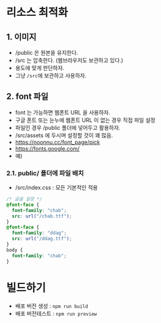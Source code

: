# 리소스 최적화

## 1. 이미지

- /public 은 원본을 유지한다.
- /src 는 압축한다. (웹브라우저도 보관하고 있다.)
- 용도에 맞게 판단하자.
- 그냥 `/src`에 보관하고 사용하자.

## 2. font 파일

- font 는 가능하면 웹폰트 URL 을 사용하자.
- 구글 폰트 또는 눈누에 웹폰트 URL 이 없는 경우 직접 파일 설정
- 파일인 경우 /public 폴더에 넣어두고 활용하자.
- /src/assets 에 두시며 설정할 것이 꽤 많음.
- https://noonnu.cc/font_page/pick
- https://fonts.google.com/
- 예)

### 2.1. public/ 폴더에 파일 배치

- /src/index.css : 모든 기본적인 적용

```css
/* 글꼴 설정 */
@font-face {
  font-family: "chab";
  src: url("/chab.ttf");
}
@font-face {
  font-family: "ddag";
  src: url("/ddag.ttf");
}
body {
  font-family: "chab";
}
```

# 빌드하기

- 배포 버전 생성 : `npm run build`
- 배포 버전테스트 : `npm run preview`
